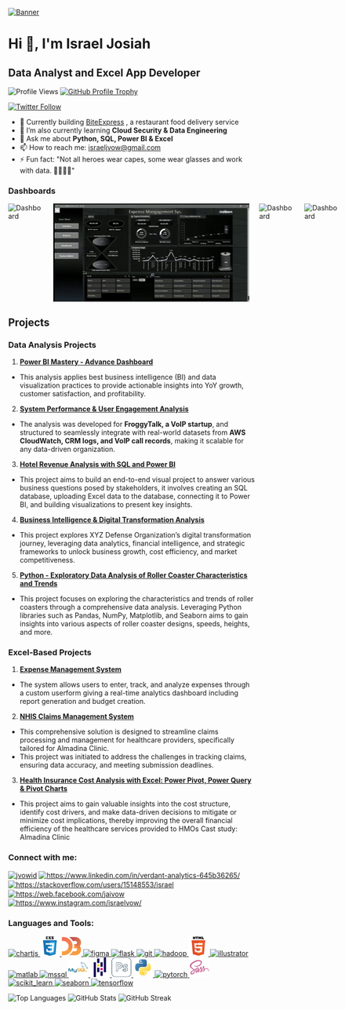[![Banner](https://i.imgur.com/WKPwVJw.png)](https://github.com/israelvow)


# Hi 👋, I'm Israel Josiah
## Data Analyst and Excel App Developer

![Profile Views](https://komarev.com/ghpvc/?username=israelvow&label=Profile%20views&color=0e75b6&style=flat)
[![GitHub Profile Trophy](https://github-profile-trophy.vercel.app/?username=israelvow)](https://github.com/ryo-ma/github-profile-trophy)

[![Twitter Follow](https://img.shields.io/twitter/follow/jvowid?logo=twitter&style=for-the-badge)](https://twitter.com/jvowid)

- 🔭 Currently building [BiteExpress](https://linktr.ee/biteexpress) , a restaurant food delivery service
- 🌱 I’m also currently learning **Cloud Security & Data Engineering**
- 💬 Ask me about **Python, SQL, Power BI & Excel**
- 📫 How to reach me: israeljvow@gmail.com
- ⚡ Fun fact: "Not all heroes wear capes, some wear glasses and work with data. 🦸‍♂️🤓🌟"


### Dashboards

<div style="display: flex; flex-direction: row;">
  <img src="https://github.com/IsraelVow/Power-BI-Mastery-Dynamic-Dashboards-Advanced-DAX/blob/main/Dashboard.gif?raw=true" alt="Dashboard" width="400" style="margin-right: 20px;">
  <img src="https://github.com/IsraelVow/Expense-Management-System-VBA-Excel-Project-/blob/main/Expensemgtdashboad-ezgif.com-video-to-gif-converter.gif?raw=true" alt="Dashboard" width="400" style="margin-right: 20px;">
  <img src="https://github.com/IsraelVow/System-Performance-User-Engagement-Analysis/blob/main/Media%20Files/Dashboard.gif?raw=true" alt="Dashboard" width="400" style="margin-right: 20px;">
  <img src="https://github.com/IsraelVow/Customer-Performance-Analysis/blob/main/Media%20(Images%2C%20icons%20%26%20gifs)/Dashboard.gif?raw=true" alt="Dashboard" width="400" style="margin-right: 20px;">
</div>

## Projects

### Data Analysis Projects

1. **[Power BI Mastery - Advance Dashboard](https://github.com/IsraelVow/Power-BI-Mastery-Dynamic-Dashboards-Advanced-DAX)**
-   This analysis applies best business intelligence (BI) and data visualization practices to provide actionable insights into YoY growth, customer satisfaction, and profitability.
2. **[System Performance & User Engagement Analysis](https://github.com/IsraelVow/System-Performance-User-Engagement-Analysis)**
-   The analysis was developed for **FroggyTalk, a VoIP startup**, and structured to seamlessly integrate with real-world datasets from **AWS CloudWatch, CRM logs, and VoIP call records**, making it scalable for any data-driven organization.
3. **[Hotel Revenue Analysis with SQL and Power BI](https://github.com/IsraelVow/Hotel-Revenue-Analysis)**
-   This project aims to build an end-to-end visual project to answer various business questions posed by stakeholders, it involves creating an SQL database, uploading Excel data to the database, connecting it to Power BI, and building visualizations to present key insights.
4. **[Business Intelligence & Digital Transformation Analysis](https://github.com/IsraelVow/Business-Intelligence---Digital-Transformation-Analysis)**
-   This project explores XYZ Defense Organization’s digital transformation journey, leveraging data analytics, financial intelligence, and strategic frameworks to unlock business growth, cost efficiency, and market competitiveness.
5. **[Python - Exploratory Data Analysis of Roller Coaster Characteristics and Trends](https://github.com/IsraelVow/Exploratory-Data-Analysis-w-Python)**
-   This project focuses on exploring the characteristics and trends of roller coasters through a comprehensive data analysis. Leveraging Python libraries such as Pandas, NumPy, Matplotlib, and Seaborn aims to gain insights into various aspects of roller coaster designs, speeds, heights, and more.

### Excel-Based Projects

1. **[Expense Management System](https://github.com/IsraelVow/Expense-Management-System-VBA-Excel-Project-)**
- The system allows users to enter, track, and analyze expenses through a custom userform giving a real-time analytics dashboard including report generation and budget creation.
2. **[NHIS Claims Management System](https://github.com/IsraelVow/NHIS-Claims-Managements-System-With-Access-Database)**
- This comprehensive solution is designed to streamline claims processing and management for healthcare providers, specifically tailored for Almadina Clinic. 
- This project was initiated to address the challenges in tracking claims, ensuring data accuracy, and meeting submission deadlines. 
3. **[Health Insurance Cost Analysis with Excel: Power Pivot, Power Query & Pivot Charts](https://github.com/IsraelVow/Health-Insurance-Cost-Analysis-Dashboard)**
- This project aims to gain valuable insights into the cost structure, identify cost drivers, and make data-driven decisions to mitigate or minimize cost implications, thereby improving the overall financial efficiency of the healthcare services provided to HMOs Cast study: Almadina Clinic


<h3 align="left">Connect with me:</h3>
<p align="left">
<a href="https://twitter.com/jvowid" target="blank"><img align="center" src="https://raw.githubusercontent.com/rahuldkjain/github-profile-readme-generator/master/src/images/icons/Social/twitter.svg" alt="jvowid" height="30" width="40" /></a>
<a href="https://linkedin.com/in/https://www.linkedin.com/in/verdant-analytics-645b36265/" target="blank"><img align="center" src="https://raw.githubusercontent.com/rahuldkjain/github-profile-readme-generator/master/src/images/icons/Social/linked-in-alt.svg" alt="https://www.linkedin.com/in/verdant-analytics-645b36265/" height="30" width="40" /></a>
<a href="https://stackoverflow.com/users/https://stackoverflow.com/users/15148553/israel" target="blank"><img align="center" src="https://raw.githubusercontent.com/rahuldkjain/github-profile-readme-generator/master/src/images/icons/Social/stack-overflow.svg" alt="https://stackoverflow.com/users/15148553/israel" height="30" width="40" /></a>
<a href="https://fb.com/https://web.facebook.com/jaivow" target="blank"><img align="center" src="https://raw.githubusercontent.com/rahuldkjain/github-profile-readme-generator/master/src/images/icons/Social/facebook.svg" alt="https://web.facebook.com/jaivow" height="30" width="40" /></a>
<a href="https://instagram.com/https://www.instagram.com/israelvow/" target="blank"><img align="center" src="https://raw.githubusercontent.com/rahuldkjain/github-profile-readme-generator/master/src/images/icons/Social/instagram.svg" alt="https://www.instagram.com/israelvow/" height="30" width="40" /></a>
</p>

<h3 align="left">Languages and Tools:</h3>
<p align="left"> <a href="https://www.chartjs.org" target="_blank" rel="noreferrer"> <img src="https://www.chartjs.org/media/logo-title.svg" alt="chartjs" width="40" height="40"/> </a> <a href="https://www.w3schools.com/css/" target="_blank" rel="noreferrer"> <img src="https://raw.githubusercontent.com/devicons/devicon/master/icons/css3/css3-original-wordmark.svg" alt="css3" width="40" height="40"/> </a> <a href="https://d3js.org/" target="_blank" rel="noreferrer"> <img src="https://raw.githubusercontent.com/devicons/devicon/master/icons/d3js/d3js-original.svg" alt="d3js" width="40" height="40"/> </a> <a href="https://www.figma.com/" target="_blank" rel="noreferrer"> <img src="https://www.vectorlogo.zone/logos/figma/figma-icon.svg" alt="figma" width="40" height="40"/> </a> <a href="https://flask.palletsprojects.com/" target="_blank" rel="noreferrer"> <img src="https://www.vectorlogo.zone/logos/pocoo_flask/pocoo_flask-icon.svg" alt="flask" width="40" height="40"/> </a> <a href="https://git-scm.com/" target="_blank" rel="noreferrer"> <img src="https://www.vectorlogo.zone/logos/git-scm/git-scm-icon.svg" alt="git" width="40" height="40"/> </a> <a href="https://hadoop.apache.org/" target="_blank" rel="noreferrer"> <img src="https://www.vectorlogo.zone/logos/apache_hadoop/apache_hadoop-icon.svg" alt="hadoop" width="40" height="40"/> </a> <a href="https://www.w3.org/html/" target="_blank" rel="noreferrer"> <img src="https://raw.githubusercontent.com/devicons/devicon/master/icons/html5/html5-original-wordmark.svg" alt="html5" width="40" height="40"/> </a> <a href="https://www.adobe.com/in/products/illustrator.html" target="_blank" rel="noreferrer"> <img src="https://www.vectorlogo.zone/logos/adobe_illustrator/adobe_illustrator-icon.svg" alt="illustrator" width="40" height="40"/> </a> <a href="https://www.mathworks.com/" target="_blank" rel="noreferrer"> <img src="https://upload.wikimedia.org/wikipedia/commons/2/21/Matlab_Logo.png" alt="matlab" width="40" height="40"/> </a> <a href="https://www.microsoft.com/en-us/sql-server" target="_blank" rel="noreferrer"> <img src="https://www.svgrepo.com/show/303229/microsoft-sql-server-logo.svg" alt="mssql" width="40" height="40"/> </a> <a href="https://www.mysql.com/" target="_blank" rel="noreferrer"> <img src="https://raw.githubusercontent.com/devicons/devicon/master/icons/mysql/mysql-original-wordmark.svg" alt="mysql" width="40" height="40"/> </a> <a href="https://pandas.pydata.org/" target="_blank" rel="noreferrer"> <img src="https://raw.githubusercontent.com/devicons/devicon/2ae2a900d2f041da66e950e4d48052658d850630/icons/pandas/pandas-original.svg" alt="pandas" width="40" height="40"/> </a> <a href="https://www.photoshop.com/en" target="_blank" rel="noreferrer"> <img src="https://raw.githubusercontent.com/devicons/devicon/master/icons/photoshop/photoshop-line.svg" alt="photoshop" width="40" height="40"/> </a> <a href="https://www.python.org" target="_blank" rel="noreferrer"> <img src="https://raw.githubusercontent.com/devicons/devicon/master/icons/python/python-original.svg" alt="python" width="40" height="40"/> </a> <a href="https://pytorch.org/" target="_blank" rel="noreferrer"> <img src="https://www.vectorlogo.zone/logos/pytorch/pytorch-icon.svg" alt="pytorch" width="40" height="40"/> </a> <a href="https://sass-lang.com" target="_blank" rel="noreferrer"> <img src="https://raw.githubusercontent.com/devicons/devicon/master/icons/sass/sass-original.svg" alt="sass" width="40" height="40"/> </a> <a href="https://scikit-learn.org/" target="_blank" rel="noreferrer"> <img src="https://upload.wikimedia.org/wikipedia/commons/0/05/Scikit_learn_logo_small.svg" alt="scikit_learn" width="40" height="40"/> </a> <a href="https://seaborn.pydata.org/" target="_blank" rel="noreferrer"> <img src="https://seaborn.pydata.org/_images/logo-mark-lightbg.svg" alt="seaborn" width="40" height="40"/> </a> <a href="https://www.tensorflow.org" target="_blank" rel="noreferrer"> <img src="https://www.vectorlogo.zone/logos/tensorflow/tensorflow-icon.svg" alt="tensorflow" width="40" height="40"/> </a> </p>


![Top Languages](https://github-readme-stats.vercel.app/api/top-langs/?username=israelvow&show_icons=true&layout=compact)
![GitHub Stats](https://github-readme-stats.vercel.app/api?username=israelvow&show_icons=true)
![GitHub Streak](https://github-readme-streak-stats.herokuapp.com/?user=israelvow)
